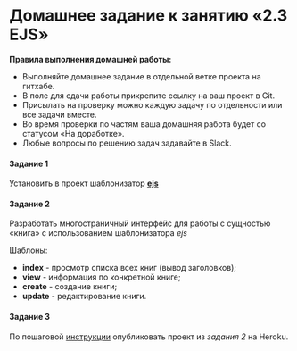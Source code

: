 # Домашнее задание к занятию «2.3 EJS»

**Правила выполнения домашней работы:**

- Выполняйте домашнее задание в отдельной ветке проекта на гитхабе.
- В поле для сдачи работы прикрепите ссылку на ваш проект в Git.
- Присылать на проверку можно каждую задачу по отдельности или все задачи вместе.
- Во время проверки по частям ваша домашняя работа будет со статусом «На доработке».
- Любые вопросы по решению задач задавайте в Slack.

#### Задание 1

Установить в проект шаблонизатор [**ejs**](https://ejs.co/)

#### Задание 2

Разработать многостраничный интерфейс для работы с сущностью «книга» с использованием шаблонизатора _ejs_

Шаблоны:

- **index** - просмотр списка всех книг (вывод заголовков);
- **view** - информация по конкретной книге;
- **create** - создание книги;
- **update** - редактирование книги.

#### Задание 3

По пошаговой [инструкции](heroku.md) опубликовать проект из _задания 2_ на Heroku.
